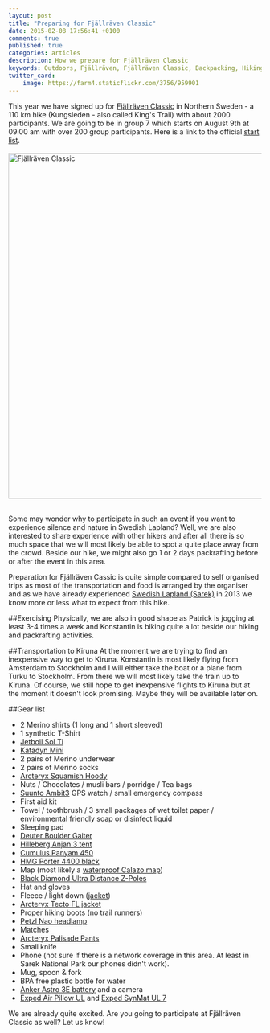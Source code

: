 ```yaml
---
layout: post
title: "Preparing for Fjällräven Classic"
date: 2015-02-08 17:56:41 +0100
comments: true
published: true
categories: articles
description: How we prepare for Fjällräven Classic
keywords: Outdoors, Fjällräven, Fjällräven Classic, Backpacking, Hiking, Camping
twitter_card:
    image: https://farm4.staticflickr.com/3756/959901
---
```

This year we have signed up for [Fjällräven Classic](http://www.fjallraven.com/classic/) in Northern Sweden - a 110 km hike (Kungsleden - also called King's Trail) with about 2000 participants. We are going to be in group 7 which starts on August 9th at 09.00 am with over 200 group participants. Here is a link to the official [start list](http://www.fjallraven.com/catalog/product/view/id/19254/s/start-list/category/485/).<br><br>
<a href="https://www.flickr.com/photos/90204224@N07/16482970962" title="Fjällräven Classic"><img src="https://farm8.staticflickr.com/7421/16482970962_e112076e05_b.jpg" width="1024" height="688" alt="Fjällräven Classic"></a><br><!--more--><br>

Some may wonder why to participate in such an event if you want to experience silence and nature in Swedish Lapland? Well, we are also interested to share experience with other hikers and after all there is so much space that we will most likely be able to spot a quite place away from the crowd. Beside our hike, we might also go 1 or 2 days packrafting before or after the event in this area.

Preparation for Fjällräven Cassic is quite simple compared to self organised trips as most of the transportation and food is arranged by the organiser and as we have already experienced [Swedish Lapland (Sarek)](http://hikeventures.com/hiking-and-packrafting-in-sarek-day-1/) in 2013 we know more or less what to expect from this hike.

##Exercising
Physically, we are also in good shape as Patrick is jogging at least 3-4 times a week and Konstantin is biking quite a lot beside our hiking and packrafting activities.

##Transportation to Kiruna
At the moment we are trying to find an inexpensive way to get to Kiruna. Konstantin is most likely flying from Amsterdam to Stockholm and I will either take the boat or a plane from Turku to Stockholm. From there we will most likely take the train up to Kiruna. Of course, we still hope to get inexpensive flights to Kiruna but at the moment it doesn't look promising. Maybe they will be available later on.

##Gear list
* 2 Merino shirts (1 long and 1 short sleeved)
* 1 synthetic T-Shirt
* [Jetboil Sol Ti](http://hikeventures.com/gear-review-jetboil-sol-ti/)
* [Katadyn Mini](http://hikeventures.com/gear-review-katadyn-mini-water-filter/)
* 2 pairs of Merino underwear
* 2 pairs of Merino socks
* [Arcteryx Squamish Hoody](http://hikeventures.com/gear-review-arcteryx-squamish-hoody/)
* Nuts / Chocolates / musli bars / porridge /  Tea bags
* [Suunto Ambit3](http://hikeventures.com/suunto-ambit3-ambit2-worth-upgrade/) GPS watch / small emergency compass
* First aid kit
* Towel / toothbrush / 3 small packages of wet toilet paper / environmental friendly soap or disinfect liquid
* Sleeping pad
* [Deuter Boulder Gaiter](http://hikeventures.com/deuter-boulder-gaiter/)
* [Hilleberg Anjan 3 tent](http://hikeventures.com/gear-review-hilleberg-anjan-for-the-summer/)
* [Cumulus Panyam 450](http://hikeventures.com/cumulus-panyam-450/) 
* [HMG Porter 4400 black](http://hikeventures.com/gear-review-hmg-porter-4400-black/)
* Map (most likely a [waterproof Calazo map](http://hikeventures.com/waterproof-maps/))
* [Black Diamond Ultra Distance Z-Poles](http://hikeventures.com/gear-review-black-diamond-ultra-distance-z-pole/)
* Hat and gloves
* Fleece / light down ([jacket](http://hikeventures.com/gear-review-montbell-u-dot-l-down-parka/))
* [Arcteryx Tecto FL jacket](http://hikeventures.com/arcteryx-tecto-fl-jacket/)
* Proper hiking boots (no trail runners)
* [Petzl Nao headlamp](http://hikeventures.com/petzl-nao-headlamp-test/)
* Matches
* [Arcteryx Palisade Pants](http://hikeventures.com/gear-review-arcteryx-palisade-pants/)
* Small knife
* Phone (not sure if there is a network coverage in this area. At least in Sarek National Park our phones didn't work).
* Mug, spoon & fork
* BPA free plastic bottle for water
* [Anker Astro 3E battery](http://hikeventures.com/how-to-charge-your-batteries-when-you-are-outdoors/) and a camera
* [Exped Air Pillow UL](http://hikeventures.com/exped-air-pillow-ul/) and [Exped SynMat UL 7](http://hikeventures.com/exped-synmat-ul-7/)

We are already quite excited. Are you going to participate at Fjällräven Classic as well? Let us know!
